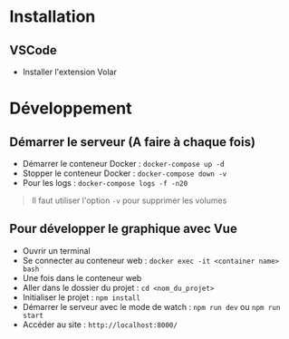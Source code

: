 # Installation
## VSCode
- Installer l'extension Volar

# Développement

## Démarrer le serveur (A faire à chaque fois)
- Démarrer le conteneur Docker : `docker-compose up -d`
- Stopper le conteneur Docker : `docker-compose down -v`
- Pour les logs : `docker-compose logs -f -n20`

> Il faut utiliser l'option `-v` pour supprimer les volumes

## Pour développer le graphique avec Vue
- Ouvrir un terminal
- Se connecter au conteneur web : `docker exec -it <container name> bash`
- Une fois dans le conteneur web
- Aller dans le dossier du projet : `cd <nom_du_projet>`
- Initialiser le projet : `npm install`
- Démarrer le serveur avec le mode de watch : `npm run dev` ou `npm run start`
- Accéder au site : `http://localhost:8000/`
